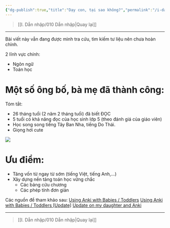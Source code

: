 ```yaml
---
{"dg-publish":true,"title":"Dạy con, tại sao không?","permalink":"/i-dan-nhap/1-7-day-con-tai-sao-khong/","dgPassFrontmatter":true}
---
```


> [[I. Dẫn nhập/010 Dẫn nhập\|Quay lại]]

___

Bài viết này vẫn đang được mình tra cứu, tìm kiếm tư liệu nên chưa hoàn chỉnh.

2 lĩnh vực chính:
- Ngôn ngữ
- Toán học

# Một số ông bố, bà mẹ đã thành công:

Tóm tắt:
- 26 tháng tuổi (2 năm 2 tháng tuổi) đã biết ĐỌC
- 5 tuổi có khả năng đọc của học sinh lớp 5 (theo đánh giá của giáo viên)
- Học song song tiếng Tây Ban Nha, tiếng Do Thái.
- Giọng hơi cute

![](https://www.youtube.com/embed/jW5CMkYvvz8)

# Ưu điểm:
- Tăng vốn từ ngay từ sớm (tiếng Việt, tiếng Anh,...)
- Xây dựng nền tảng toán học vững chắc
	- Các bảng cửu chương
	- Các phép tính đơn giản


Các nguồn để tham khảo sau:
[Using Anki with Babies / Toddlers](https://www.reddit.com/r/Anki/comments/8iydl7/using_anki_with_babies_toddlers/)
[Using Anki with Babies / Toddlers [Update]](https://www.reddit.com/r/Anki/comments/a9wqau/using_anki_with_babies_toddlers_update/)
[Update on my daughter and Anki](https://www.reddit.com/r/Anki/comments/eisra4/update_on_my_daughter_and_anki/)

___
> [[I. Dẫn nhập/010 Dẫn nhập\|Quay lại]]